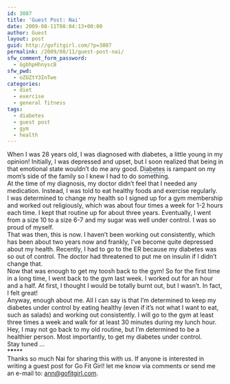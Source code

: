 ```yaml
---
id: 3087
title: 'Guest Post: Nai'
date: 2009-08-11T08:04:13+00:00
author: Guest
layout: post
guid: http://gofitgirl.com/?p=3087
permalink: /2009/08/11/guest-post-nai/
sfw_comment_form_password:
  - GgbhpHhnyscB
sfw_pwd:
  - oZUZtY3InTwe
categories:
  - diet
  - exercise
  - general fitness
tags:
  - diabetes
  - guest post
  - gym
  - health
---
```

When I was 28 years old, I was diagnosed with diabetes, a little young in my opinion! Initially, I was depressed and upset, but I soon realized that being in that emotional state wouldn&#8217;t do me any good. D<span id="lw_1249595110_0" style="CURSOR: hand; BORDER-BOTTOM: #0066cc 1px dashed">iabetes</span> is rampant on my mom&#8217;s side of the family so I knew I had to do something.  
At the time of my diagnosis, my doctor didn&#8217;t feel that I needed any medication. Instead, I was told to eat <span id="lw_1249595110_1" style="BACKGROUND: none transparent scroll repeat 0% 0%; CURSOR: hand; BORDER-BOTTOM: medium none">healthy foods</span> and exercise regularly.  
I was determined to change my health so I signed up for a <span id="lw_1249595110_2">gym membership</span> and worked out religiously, which was about four times a week for 1-2 hours each time. I kept that routine up for about three years. Eventually, I went from a size 10 to a size 6-7 and my sugar was well under control. I was so proud of myself.  
That was then, this is now. I haven&#8217;t been working out consistently, which has been about two years now and frankly, I&#8217;ve become quite depressed about my health. Recently, I had to go to the ER because my diabetes was so out of control. The doctor had threatened to put me on insulin if I didn&#8217;t change that.  
Now that was enough to get my toosh back to the gym! So for the first time in a long time, I went back to the gym last week. I worked out for an hour and a half. At first, I thought I would be totally burnt out, but I wasn&#8217;t. In fact, I felt great!  
Anyway, enough about me. All I can say is that I&#8217;m determined to keep my diabetes under control by eating healthy (even if it&#8217;s not what I want to eat, such as salads) and working out consistently. I will go to the gym at least three times a week and walk for at least 30 minutes during my lunch hour. Hey, I may not go back to my old routine, but I&#8217;m determined to be a healthier person. Most importantly, to get my diabetes under control.  
Stay tuned &#8230;  
\***\***\***  
Thanks so much Nai for sharing this with us. If anyone is interested in writing a guest post for Go Fit Girl! let me know via comments or send me an e-mail to: ann@gofitgirl.com.